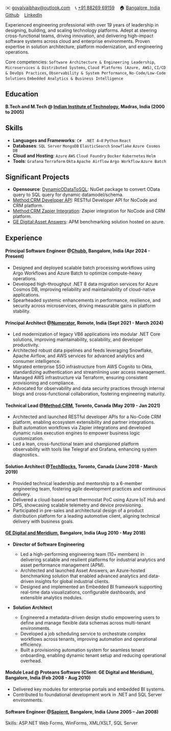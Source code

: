 ✉️ <a href="mailto:goyalvaibhav@outlook.com" target="_blank">goyalvaibhav@outlook.com</a> &nbsp;&nbsp; 📞 <a href="tel:+918826969159" target="_blank">+91 88269 69159</a> &nbsp;&nbsp; 🏠 <a href="https://goo.gl/maps/iaamjgcBvFhMauYG6" target="_blank">Bangalore, India</a> &nbsp;&nbsp; <a href="https://github.com/vaibhav-goyal" target="_blank">Github</a> &nbsp;&nbsp; <a href="https://www.linkedin.com/in/vaibhav-goyal-2265b613/" target="_blank">LinkedIn</a>

Experienced engineering professional with over 19 years of leadership in designing, building, and scaling technology platforms. Adept at steering cross-functional teams, driving innovation, and delivering high-impact software systems across cloud and enterprise environments. Proven expertise in solution architecture, platform modernization, and engineering operations.

Core competencies: `Software Architecture & Engineering Leadership`, `Microservices & Distributed Systems`, `Cloud Platforms (Azure, AWS)`, `CI/CD & DevOps Practices`, `Observability & System Performance`, `No-Code/Low-Code Solutions` `Embedded Analytics & Business Intelligence`

## Education
**B.Tech and M.Tech @ <a href="https://www.iitm.ac.in/" target="_blank">Indian Institute of Technology</a>, Madras, India (2000 to 2005)**

## Skills
- **Languages and Frameworks**: `C#` ` .NET 4–8` `Python` `React`
- **Databases**: `SQL Server` `MongoDB` `ElasticSearch` `Snowflake` `Azure Cosmos DB`
- **Cloud and Hosting**: `Azure` `AWS` `Cloud Foundry` `Docker` `Kubernetes` `Helm`
- **Tools**: `Grafana` `Terraform` `Okta` `Apache Airflow` `Argo Workflow` `Azure Batch`

## Significant Projects
- **Opensource**: <a href="https://github.com/DynamicODataToSQL/DynamicODataToSQL" target="_blank">DynamicODataToSQL</a>: NuGet package to convert OData query to SQL query for dynamic datamodel/schema.
- <a href="https://developer.method.me/" target="_blank">Method:CRM Developer API</a>: RESTful Developer API for NoCode and CRM platform.
- <a href="https://zapier.com/apps/method-crm/integrations" target="_blank">Method:CRM Zapier Integration</a>: Zapier integration for NoCode and CRM platform.
- <a href="https://www.ge.com/digital/blog/asset-answers" target="_blank">GE Digital:Asset Answers</a>: APM benchmarking solution hosted on azure. 

## Experience

#### Principal Software Engineer @<a href="https://www.chubb.com/" target="_blank">Chubb</a>, Bangalore, India (Apr 2024 - Present)
- Designed and deployed scalable batch processing workflows using Argo Workflows and Azure Batch to optimize compute-heavy operations.
- Developed high-throughput .NET 8 data migration services for Azure Cosmos DB, improving reliability and maintainability of cloud-native applications.
- Spearheaded systemic enhancements in performance, resilience, and security across microservices, driving measurable gains in platform stability.
  
#### Principal Architect @<a href="https://www.numerator.com/" target="_blank">Numerator</a>, Remote, India (Sept 2021 - March 2024)
- Led modernization of legacy VB6 applications into modular .NET Core solutions, improving maintainability, scalability, and developer productivity.
- Architected robust data pipelines and feeds leveraging Snowflake, Apache Airflow, and AWS services for advanced analytics and consumer intelligence.
- Migrated enterprise SSO infrastructure from AWS Cognito to Okta, standardizing authentication and streamlining user access management.
- Managed AWS infrastructure via Terraform, ensuring consistent provisioning and compliance.
- Advocated for observability and data security practices through internal blogs and cross-functional collaboration, fostering engineering maturity.

#### Technical Lead @<a href="https://www.method.me/" target="_blank">Method:CRM</a>, Toronto, Canada (May 2019 - Jan 2021)
- Architected and launched RESTful developer APIs for a No-Code CRM platform, enabling ecosystem extensibility and partner integrations.
- Built automation workflows via Zapier integrations and developed dynamic rules execution engines to empower business logic customization.
- Led a lean, cross-functional team and championed platform observability with tools like Telegraf and Grafana, enhancing system diagnostics.

#### Solution Architect @<a href="https://tblocks.com/" target="_blank">TechBlocks</a>, Toronto, Canada (June 2018 - March 2019)
- Provided technical leadership and mentorship to a 6-member engineering team, fostering agile development practices and continuous delivery.
- Delivered a cloud-based smart thermostat PoC using Azure IoT Hub and DPS, showcasing scalable telemetry and device provisioning.
- Participated in pre-sales and architectural design of a product distribution platform for a leading automotive client, aligning technical delivery with business goals.

#### <a href="https://www.ge.com/digital/applications/asset-performance-management" target="_blank">GE Digital and Meridium</a>, Bangalore, India (Aug 2010 - May 2018)
- **Director of Software Engineering** 
  - Led a high-performing engineering team (10+ members) in delivering scalable and resilient platforms for industrial analytics and asset performance management (APM).
  - Architected and launched Asset Answers, an Azure-hosted benchmarking solution that enabled advanced analytics and data-driven insights for global industrial clients.
  - Designed and implemented an Embedded BI framework supporting real-time data visualizations, configurable dashboards, and extensible analytics modules.

- **Solution Architect**
  - Engineered a metadata-driven design studio empowering users to define and manage flexible data schemas across multi-tenant environments.
  - Developed a job scheduling service to orchestrate complex workflows across tenants, improving automation and operational efficiency.
  - Built a provisioning automation system for seamless tenant onboarding, enabling dynamic tenant setup and reducing operational overhead.

#### Module Lead @ Proteans Software (Client: GE Digital and Meridium), Bangalore, India (Feb 2008 - Aug 2010)
- Delivered key modules for enterprise portals and embedded BI systems.
- Contributed to foundational development work in .NET and SQL Server environments.

#### Software Engineer @<a href="https://www.publicissapient.com/" target="_blank">Sapient</a>, Bangalore, India (June 2005 – Jan 2008)
Skills: ASP.NET Web Forms, WinForms, XML/XSLT, SQL Server
